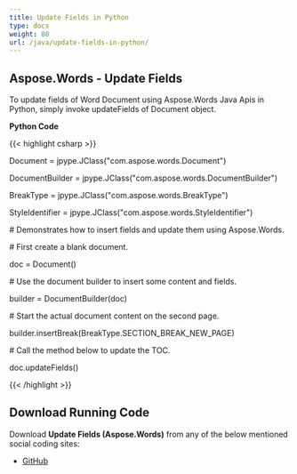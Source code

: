 ```yaml
---
title: Update Fields in Python
type: docs
weight: 80
url: /java/update-fields-in-python/
---
```


## **Aspose.Words - Update Fields**
To update fields of Word Document using Aspose.Words Java Apis in Python, simply invoke updateFields of Document object.

**Python Code**

{{< highlight csharp >}}

 Document = jpype.JClass("com.aspose.words.Document")

DocumentBuilder = jpype.JClass("com.aspose.words.DocumentBuilder")

BreakType = jpype.JClass("com.aspose.words.BreakType")

StyleIdentifier = jpype.JClass("com.aspose.words.StyleIdentifier")

\# Demonstrates how to insert fields and update them using Aspose.Words.

\# First create a blank document.

doc = Document()

\# Use the document builder to insert some content and fields.

builder = DocumentBuilder(doc)

\# Start the actual document content on the second page.

builder.insertBreak(BreakType.SECTION_BREAK_NEW_PAGE)

\# Call the method below to update the TOC.

doc.updateFields()

{{< /highlight >}}
## **Download Running Code**
Download **Update Fields (Aspose.Words)** from any of the below mentioned social coding sites:

- [GitHub](https://github.com/aspose-words/Aspose.Words-for-Java/blob/master/Plugins/Aspose_Words_Java_for_Python/tests/quickstart/updatefields/UpdateFields.py)
